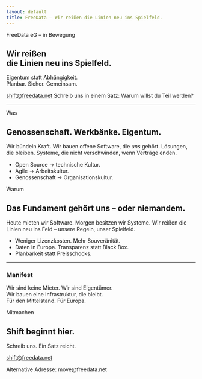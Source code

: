```yaml
---
layout: default
title: FreeData – Wir reißen die Linien neu ins Spielfeld.
---
```


<section class="hero" aria-label="Einstieg">
  <div class="kicker">FreeData eG – in Bewegung</div>
  <h1>Wir reißen<br/>die Linien neu ins Spielfeld.</h1>
  <p class="lead">Eigentum statt Abhängigkeit.<br/>Planbar. Sicher. Gemeinsam.</p>

  <div class="row">
    <a class="cta" href="mailto:shift@freedata.net?subject=Ich%20will%20mitmachen%20%E2%80%93%20FreeData&body=Kurz%3A%20Warum%20ich%20dabei%20bin%3A%20">
      <span class="dot" aria-hidden="true"></span>
      <span>shift@freedata.net</span>
      <span class="caret" aria-hidden="true"></span>
    </a>
    <span class="tiny">Schreib uns in einem Satz: Warum willst du Teil werden?</span>
  </div>
</section>

<hr class="divider"/>

<section class="grid" aria-label="Was und Warum">
  <div class="stack">
    <span class="label">Was</span>
    <h2>Genossenschaft. Werkbänke. Eigentum.</h2>
    <p>Wir bündeln Kraft. Wir bauen offene Software, die <em>uns</em> gehört. Lösungen, die bleiben. Systeme, die nicht verschwinden, wenn Verträge enden.</p>
    <ul class="bullets">
      <li>Open Source → technische Kultur.</li>
      <li>Agile → Arbeitskultur.</li>
      <li>Genossenschaft → Organisationskultur.</li>
    </ul>
  </div>

  <div class="stack">
    <span class="label">Warum</span>
    <h2>Das Fundament gehört uns – oder niemandem.</h2>
    <p>Heute mieten wir Software. Morgen besitzen wir Systeme. Wir reißen die Linien neu ins Feld – unsere Regeln, unser Spielfeld.</p>
    <ul class="bullets">
      <li>Weniger Lizenzkosten. Mehr Souveränität.</li>
      <li>Daten in Europa. Transparenz statt Black Box.</li>
      <li>Planbarkeit statt Preisschocks.</li>
    </ul>
  </div>
</section>

<hr class="divider"/>

<section class="grid" aria-label="Manifest und Einladung">
  <div class="manifest">
    <h3>Manifest</h3>
    <p>Wir sind keine Mieter. Wir sind Eigentümer.<br/>
       Wir bauen eine Infrastruktur, die bleibt.<br/>
       Für den Mittelstand. Für Europa.</p>
  </div>

  <div class="stack">
    <span class="label">Mitmachen</span>
    <h2>Shift beginnt hier.</h2>
    <p>Schreib uns. Ein Satz reicht.</p>
    <p style="margin-top:10px">
      <a class="cta" href="mailto:shift@freedata.net?subject=Ich%20will%20mitmachen%20%E2%80%93%20FreeData&body=Kurz%3A%20Warum%20ich%20dabei%20bin%3A%20">
        <span class="dot" aria-hidden="true"></span>
        <span>shift@freedata.net</span>
        <span class="caret" aria-hidden="true"></span>
      </a>
    </p>
    <p class="tiny" style="margin-top:8px">Alternative Adresse: move@freedata.net</p>
  </div>
</section>
